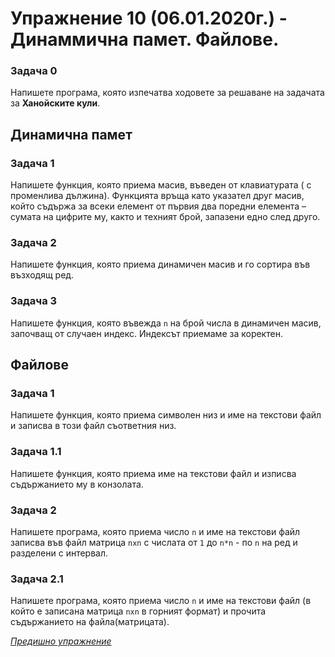 # Упражнение 10 (06.01.2020г.) - Динаммична памет. Файлове.

### Задача 0
Напишете програма, която изпечатва ходовете за решаване на задачата за **Ханойските кули**.

## Динамична памет

### Задача 1
Напишете функция, която приема масив, въведен от клавиатурата ( с променлива дължина). Функцията връща като указател друг масив, който съдържа за всеки елемент от първия два поредни елемента – сумата на цифрите му, както и техният брой, запазени едно след друго.

### Задача 2
Напишете функция, която приема динамичен масив и го сортира във възходящ ред.

### Задача 3
Напишете функция, която въвежда `n` на брой числа в динамичен масив, започващ от случаен индекс. Индексът приемаме за коректен.

## Файлове

### Задача 1
Напишете функция, която приема символен низ и име на текстови файл и записва в този файл съответния низ.

### Задача 1.1
Напишете функция, която приема име на текстови файл и изписва съдържанието му в конзолата.

### Задача 2
Напишете програма, която приема число `n` и име на текстови файл записва във файл матрица `nxn` с числата от `1` до `n*n` - по `n` на ред и разделени с интервал.

### Задача 2.1
Напишете програма, която приема число `n` и име на текстови файл (в който е записана матрица `nxn` в горният формат) и прочита съдържанието на файла(матрицата).

[*Предишно упражнение*](../lab9)
 